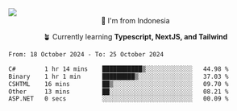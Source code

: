
<img align = "center" src="https://readme-typing-svg.herokuapp.com?font=Fira+Code&size=25&pause=1000&color=00F713&center=true&vCenter=true&random=false&width=850&height=70&lines=Hi+There+%F0%9F%91%8B%2C+Im+Julian+Caesar;"/>
<br>

<div align = "center">
  📌 I'm from Indonesia
  
  🪴 Currently learning **Typescript, NextJS, and Tailwind**
</div>

<!--START_SECTION:waka-->

```txt
From: 18 October 2024 - To: 25 October 2024

C#        1 hr 14 mins    ███████████▒░░░░░░░░░░░░░   44.98 %
Binary    1 hr 1 min      █████████▒░░░░░░░░░░░░░░░   37.03 %
CSHTML    16 mins         ██▒░░░░░░░░░░░░░░░░░░░░░░   09.70 %
Other     13 mins         ██░░░░░░░░░░░░░░░░░░░░░░░   08.21 %
ASP.NET   0 secs          ░░░░░░░░░░░░░░░░░░░░░░░░░   00.09 %
```

<!--END_SECTION:waka-->
